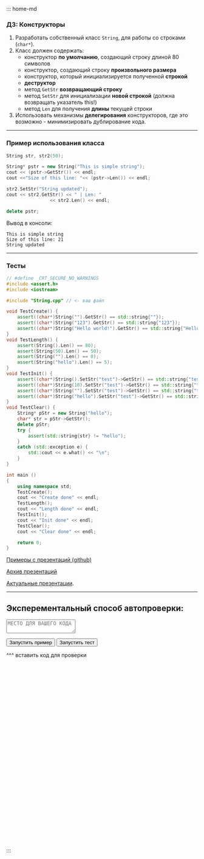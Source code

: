 ::: home-md 
<!-- .element: hidden="hidden" -->

### ДЗ: Конструкторы

1. Разработать собственный класс `String`, для работы со строками (`char*`). 
1. Класс должен содержать:
	- конструктор __по умолчанию__, создающий строку длиной 80 символов
	- конструктор, создающий строку __произвольного размера__
	- конструктор, который инициализируется полученной __строкой__
	- __деструктор__
	- метод `GetStr` __возвращающий строку__
	- метод `SetStr` для инициализации __новой строкой__ (должна возвращать указатель this!)
	- метод `Len` для получения __длины__ текущей строки
1. Использовать механизмы __делегирования__ конструкторов, где это возможно - минимизировать дублирование кода.

---
### Пример использования класса
``` cpp
String str, str2(50);

String* pstr = new String("This is simple string");
cout << (pstr->GetStr()) << endl;
cout <<"Size of this line: "<< (pstr->Len()) << endl;

str2.SetStr("String updated");
cout << str2.GetStr() << " | Len: " 
				<< str2.Len() << endl;

delete pstr;
``` 

Вывод в консоли:
``` shell
This is simple string
Size of this line: 21
String updated
```

---
### Тесты
``` cpp
// #define _CRT_SECURE_NO_WARNINGS
#include <assert.h>
#include <iostream>

#include "String.cpp" // <- ваш файл

void TestCreate() {
	assert((char*)String("").GetStr() == std::string{""});
	assert((char*)String("123").GetStr() == std::string{"123"});
	assert((char*)String("Hello world!").GetStr() == std::string{"Hello world!"});
}
void TestLength() {
	assert(String().Len() == 80);
	assert(String(50).Len() == 50);
	assert(String("").Len() == 0);
	assert(String("hello").Len() == 5);
}
void TestInit() {
	assert((char*)String().SetStr("test")->GetStr() == std::string{"test"});
	assert((char*)String(10).SetStr("test")->GetStr() == std::string{"test"});
	assert((char*)String("").SetStr("test")->GetStr() == std::string{"test"});
	assert((char*)String("hello").SetStr("test")->GetStr() == std::string{"test"});
}
void TestClear() {
	String* pStr = new String("hello");
	char* str = pStr->GetStr();
	delete pStr;
	try {
		assert(std::string{str} != "hello");
	}
	catch (std::exception e) {
		std::cout << e.what() << "\n";
	}
}

int main ()
{
	using namespace std;
	TestCreate();
	cout << "Create done" << endl;
	TestLength();
	cout << "Length done" << endl;
	TestInit();
	cout << "Init done" << endl;
	TestClear();
	cout << "Clear done" << endl;

	return 0;
}

```

[Примеры с презентаций (github)](https://github.com/aatutor/oop_cpp_files)

[Архив презентаций](https://sourceforge.net/projects/cpp-oop-top-aca/files/Lections/active/)

[Актуальные презентации](https://aatutor.github.io/slides_oop_cpp/).

---
<!-- .slide: data-visibility="hidden" -->
## Эксперементальный способ автопроверки:

<textarea id="code" placeholder="МЕСТО ДЛЯ ВАШЕГО КОДА">
</textarea>
<button id="run">Запустить пример</button>
<button id="test">Запустить тест</button>
<div id="result" style="min-height: 500px"> ^^^ вставить код для проверки</div>

<script src="https://ajax.googleapis.com/ajax/libs/jquery/1.11.3/jquery.min.js"></script>
<script>
	var path = '/Archive2/a6/ffc2a83fcaa6b2/main.cpp';
	function test(files, args) {
		var http = new XMLHttpRequest();
		http.open("POST", "http://coliru.stacked-crooked.com/compile", false);
		var makeLink = (p, n) => { return "ln -s " + p + ' ' + n + " && " };
		var cmnd = files.map(f => makeLink(f.path, f.name)).join('');
		var names = files.map(f => f.name).join(' ');
		var cmd = cmnd +" ln -s main.cpp solve.cpp && "+ "g++ -std=c++11 -std=gnu++11 "+names+(args ? " "+args :'')+" && ./a.out";
		console.log(cmd);
		http.send(JSON.stringify({ "cmd": cmd, "src": $("#code").val() }));
		console.log(http.response);
		// console.log(http);
		var res = $('<code>');
		http.response.split('\n').forEach(function(line) {
			res.append( $('<tr>').append( $('<td>').html(line)) ); 
		});
		$("#result").html($('<pre>', {'class': 'hljs'}).append(res) );
	}
	$(document).ready(function(){
		$("button#run").click(function(){ test([{path : path, name : 'temp.cpp'}], '-DPUB'); });
		$("button#test").click(function(){ test([{path : path, name : 'temp.cpp'}]); });
	});
</script>
:::
